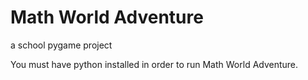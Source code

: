 # Math World Adventure
a school pygame project

You must have python installed in order to run Math World Adventure.
